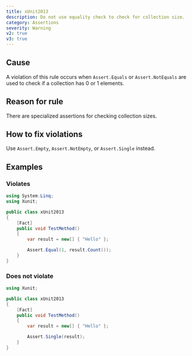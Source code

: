 ```yaml
---
title: xUnit2013
description: Do not use equality check to check for collection size.
category: Assertions
severity: Warning
v2: true
v3: true
---
```


## Cause

A violation of this rule occurs when `Assert.Equals` or `Assert.NotEquals` are used to check if a collection has 0 or 1 elements.

## Reason for rule

There are specialized assertions for checking collection sizes.

## How to fix violations

Use `Assert.Empty`, `Assert.NotEmpty`, or `Assert.Single` instead.

## Examples

### Violates

```csharp
using System.Linq;
using Xunit;

public class xUnit2013
{
    [Fact]
    public void TestMethod()
    {
        var result = new[] { "Hello" };

        Assert.Equal(1, result.Count());
    }
}
```

### Does not violate

```csharp
using Xunit;

public class xUnit2013
{
    [Fact]
    public void TestMethod()
    {
        var result = new[] { "Hello" };

        Assert.Single(result);
    }
}
```
